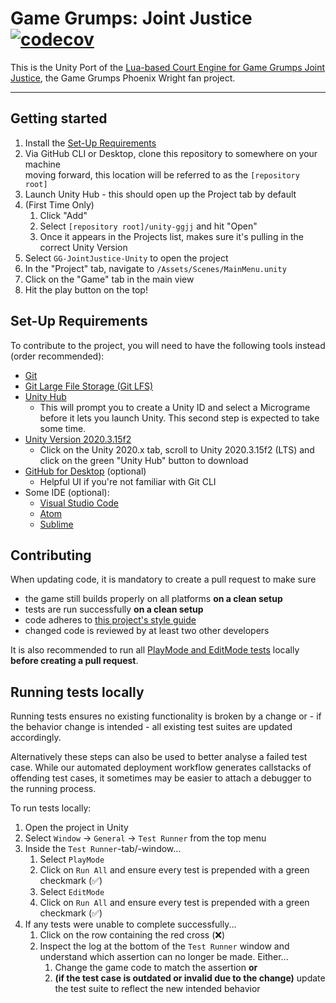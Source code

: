 # Game Grumps: Joint Justice [![codecov](https://codecov.io/gh/Studio-Lovelies/GG-JointJustice-Unity/branch/develop/graph/badge.svg?token=EM2MPOLMP7)](https://codecov.io/gh/Studio-Lovelies/GG-JointJustice-Unity)

This is the Unity Port of the [Lua-based Court Engine for Game Grumps Joint Justice](https://github.com/IsaacLaquerre/GameGrumpsJointJustice), the Game Grumps Phoenix Wright fan project.

---
## Getting started

1. Install the [Set-Up Requirements](#set-up-requirements)
2. Via GitHub CLI or Desktop, clone this repository to somewhere on your machine  
   moving forward, this location will be referred to as the `[repository root]`
3. Launch Unity Hub - this should open up the Project tab by default
4. (First Time Only)
    1. Click "Add"
    2. Select `[repository root]/unity-ggjj` and hit "Open"
    3. Once it appears in the Projects list, makes sure it's pulling in the correct Unity Version
4. Select `GG-JointJustice-Unity` to open the project
5. In the "Project" tab, navigate to `/Assets/Scenes/MainMenu.unity`
6. Click on the "Game" tab in the main view
7. Hit the play button on the top!

## Set-Up Requirements

To contribute to the project, you will need to have the following tools instead (order recommended):

- [Git](https://git-scm.com/downloads)
- [Git Large File Storage (Git LFS)](https://git-lfs.github.com/)
- [Unity Hub](https://unity3d.com/get-unity/download)
  - This will prompt you to create a Unity ID and select a Micrograme before it lets you launch Unity. This second step is expected to take some time.
- [Unity Version 2020.3.15f2](https://unity3d.com/get-unity/download/archive)
  - Click on the Unity 2020.x tab, scroll to Unity 2020.3.15f2 (LTS) and click on the green "Unity Hub" button to download
- [GitHub for Desktop](https://desktop.github.com/) (optional)
  - Helpful UI if you're not familiar with Git CLI
- Some IDE (optional):
  - [Visual Studio Code](https://code.visualstudio.com/)
  - [Atom](https://atom.io/)
  - [Sublime](https://www.sublimetext.com/download)


## Contributing
When updating code, it is mandatory to create a pull request to make sure
- the game still builds properly on all platforms **on a clean setup**
- tests are run successfully **on a clean setup**
- code adheres to [this project's style guide](https://docs.google.com/document/d/1zN4Yx62PpyXhu1g_AhtTZSC8k9e4zqWbzQPt1Hlw9Ag/edit)
- changed code is reviewed by at least two other developers

It is also recommended to run all [PlayMode and EditMode tests](https://docs.unity3d.com/Packages/com.unity.test-framework@1.0/manual/edit-mode-vs-play-mode-tests.html) locally **before creating a pull request**.  

## Running tests locally
Running tests ensures no existing functionality is broken by a change or - if the behavior change is intended - all existing test suites are updated accordingly.

Alternatively these steps can also be used to better analyse a failed test case. While our automated deployment workflow generates callstacks of offending test cases, it sometimes may be easier to attach a debugger to the running process.

To run tests locally:
1. Open the project in Unity
2. Select `Window` -> `General` -> `Test Runner` from the top menu
3. Inside the `Test Runner`-tab/-window...
   1. Select `PlayMode`
   2. Click on `Run All` and ensure every test is prepended with a green checkmark (✅)
   3. Select `EditMode`
   4. Click on `Run All` and ensure every test is prepended with a green checkmark (✅)
4. If any tests were unable to complete successfully...
   1. Click on the row containing the red cross (❌)
   2. Inspect the log at the bottom of the `Test Runner` window and understand which assertion can no longer be made. Either...
      1. Change the game code to match the assertion **or**
      2. **(if the test case is outdated or invalid due to the change)** update the test suite to reflect the new intended behavior
